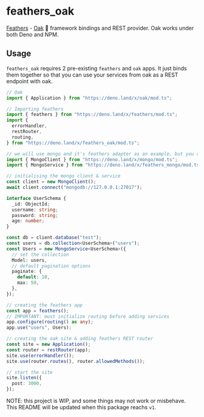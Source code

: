 # feathers_oak

[Feathers](https://feathersjs.com]) - [Oak](https://github.com/oakserver/oak) 🦕
framework bindings and REST provider. Oak works under both Deno and NPM.

## Usage

`feathers_oak` requires 2 pre-existing `feathers` and `oak` apps. It just binds
them together so that you can use your services from oak as a REST endpoint with
oak.

```ts
// Oak
import { Application } from "https://deno.land/x/oak/mod.ts";

// Importing feathers
import { feathers } from "https://deno.land/x/feathers/mod.ts";
import {
  errorHandler,
  restRouter,
  routing,
} from "https://deno.land/x/feathers_oak/mod.ts";

// we will use mongo and it's feathers adapter as an example, but you can use whatever database adapter you like
import { MongoClient } from "https://deno.land/x/mongo/mod.ts";
import { MongoService } from "https://deno.land/x/feathers_mongo/mod.ts";

// initialising the mongo client & service
const client = new MongoClient();
await client.connect("mongodb://127.0.0.1:27017");

interface UserSchema {
  _id: ObjectId;
  username: string;
  password: string;
  age: number;
}

const db = client.database("test");
const users = db.collection<UserSchema>("users");
const Users = new MongoService<UserSchema>({
  // set the collection
  Model: users,
  // default pagination options
  paginate: {
    default: 10,
    max: 50,
  },
});

// creating the feathers app
const app = feathers();
// IMPORTANT: must initialize routing before adding services
app.configure(routing() as any);
app.use("users", Users);

// creating the oak site & adding feathers REST router
const site = new Application();
const router = restRouter(app);
site.use(errorHandler());
site.use(router.routes(), router.allowedMethods());

// start the site
site.listen({
  post: 3000,
});
```

NOTE: this project is WIP, and some things may not work or misbehave. This
README will be updated when this package reachs `v1`.
